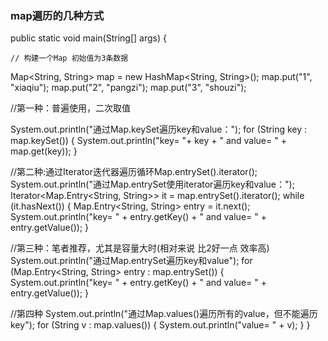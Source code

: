 ### map遍历的几种方式

public static void main(String[] args) {

    // 构建一个Map 初始值为3条数据
   Map<String, String> map = new HashMap<String, String>();
   map.put("1", "xiaqiu");
   map.put("2", "pangzi");
   map.put("3", "shouzi");

   //第一种：普遍使用，二次取值

   System.out.println("通过Map.keySet遍历key和value：");
   for (String key : map.keySet()) {
    System.out.println("key= "+ key + " and value= " + map.get(key));
   }

   //第二种:通过Iterator迭代器遍历循环Map.entrySet().iterator();
   System.out.println("通过Map.entrySet使用iterator遍历key和value：");
   Iterator<Map.Entry<String, String>> it = map.entrySet().iterator();
   while (it.hasNext()) {
    Map.Entry<String, String> entry = it.next();
    System.out.println("key= " + entry.getKey() + " and value= " + entry.getValue());
   }

   //第三种：笔者推荐，尤其是容量大时(相对来说 比2好一点 效率高)
   System.out.println("通过Map.entrySet遍历key和value");
   for (Map.Entry<String, String> entry : map.entrySet()) {
   System.out.println("key= " + entry.getKey() + " and value= " + entry.getValue());
   }

   //第四种
   System.out.println("通过Map.values()遍历所有的value，但不能遍历key");
   for (String v : map.values()) {
    System.out.println("value= " + v);
   }
  }